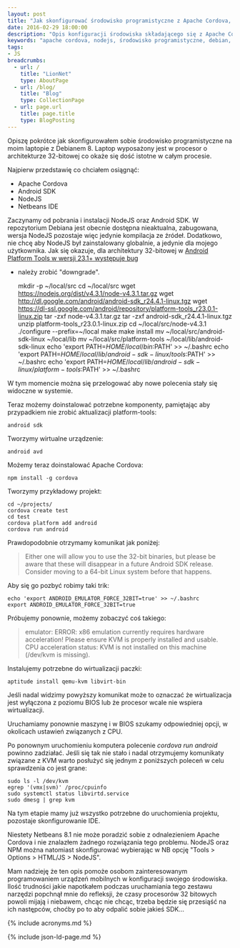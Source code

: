 ```yaml
---
layout: post
title: "Jak skonfigurować środowisko programistyczne z Apache Cordova, Android SKD i NodeJS na Debianie 8 i386 i nie zwariować"
date: 2016-02-29 18:00:00
description: "Opis konfiguracji środowiska składającego się z Apache Cordova, Android SDK i NodeJS na 32-bitowym Debianie"
keywords: "apache cordova, nodejs, środowisko programistyczne, debian, wirtualizacja"
tags:
- JS
breadcrumbs:
  - url: /
    title: "LionNet"
    type: AboutPage
  - url: /blog/
    title: "Blog"
    type: CollectionPage
  - url: page.url
    title: page.title
    type: BlogPosting
---
```


Opiszę pokrótce jak skonfigurowałem sobie środowisko programistyczne na moim 
laptopie z Debianem 8. Laptop wyposażony jest w procesor o architekturze 32-bitowej
co okaże się dość istotne w całym procesie.

Najpierw przedstawię co chciałem osiągnąć:

 * Apache Cordova
 * Android SDK
 * NodeJS
 * Netbeans IDE

Zaczynamy od pobrania i instalacji NodeJS oraz Android SDK. W repozytorium 
Debiana jest obecnie dostępna nieaktualna, zabugowana, wersja NodeJS pozostaje 
więc jedynie kompilacja ze źródeł. Dodatkowo, nie chcę aby NodeJS był zainstalowany 
globalnie, a jedynie dla mojego użytkownika. Jak się okazuje, dla architektury
32-bitowej w 
[Android Platform Tools w wersji 23.1+ występuje bug](http://stackoverflow.com/a/34219845) 
- należy zrobić "downgrade".

    mkdir -p ~/local/src
    cd ~/local/src
    wget https://nodejs.org/dist/v4.3.1/node-v4.3.1.tar.gz
    wget http://dl.google.com/android/android-sdk_r24.4.1-linux.tgz
    wget https://dl-ssl.google.com/android/repository/platform-tools_r23.0.1-linux.zip
    tar -zxf node-v4.3.1.tar.gz
    tar -zxf android-sdk_r24.4.1-linux.tgz
    unzip platform-tools_r23.0.1-linux.zip
    cd ~/local/src/node-v4.3.1
    ./configure --prefix=~/local
    make
    make install
    mv ~/local/src/android-sdk-linux ~/local/lib
    mv ~/local/src/platform-tools ~/local/lib/android-sdk-linux
    echo 'export PATH=$HOME/local/bin:$PATH' >> ~/.bashrc
    echo 'export PATH=$HOME/local/lib/android-sdk-linux/tools:$PATH' >> ~/.bashrc
    echo 'export PATH=$HOME/local/lib/android-sdk-linux/platform-tools:$PATH' >> ~/.bashrc

W tym momencie można się przelogować aby nowe polecenia stały się widoczne w systemie.

Teraz możemy doinstalować potrzebne komponenty, pamiętając aby przypadkiem nie 
zrobić aktualizacji platform-tools:

    android sdk

Tworzymy wirtualne urządzenie:

    android avd

Możemy teraz doinstalować Apache Cordova:

    npm install -g cordova

Tworzymy przykładowy projekt:

    cd ~/projects/
    cordova create test
    cd test
    cordova platform add android
    cordova run android

Prawdopodobnie otrzymamy komunikat jak poniżej:

> Either one will allow you to use the 32-bit binaries, but please be
aware that these will disappear in a future Android SDK release.
Consider moving to a 64-bit Linux system before that happens.

Aby się go pozbyć robimy taki trik:

    echo 'export ANDROID_EMULATOR_FORCE_32BIT=true' >> ~/.bashrc
    export ANDROID_EMULATOR_FORCE_32BIT=true

Próbujemy ponownie, możemy zobaczyć coś takiego:

> emulator: ERROR: x86 emulation currently requires hardware acceleration!
Please ensure KVM is properly installed and usable.
CPU acceleration status: KVM is not installed on this machine (/dev/kvm is missing).

Instalujemy potrzebne do wirtualizacji paczki:

    aptitude install qemu-kvm libvirt-bin

Jeśli nadal widzimy powyższy komunikat może to oznaczać że wirtualizacja jest
wyłączona z poziomu BIOS lub że procesor wcale nie wspiera wirtualizacji.

Uruchamiamy ponownie maszynę i w BIOS szukamy odpowiedniej opcji, w okolicach
ustawień związanych z CPU.

Po ponownym uruchomieniu komputera polecenie *cordova run android* powinno zadziałać.
Jeśli się tak nie stało i nadal otrzymujemy komunikaty związane z KVM warto 
posłużyć się jednym z poniższych poleceń w celu sprawdzenia co jest grane:

    sudo ls -l /dev/kvm
    egrep '(vmx|svm)' /proc/cpuinfo
    sudo systemctl status libvirtd.service
    sudo dmesg | grep kvm

Na tym etapie mamy już wszystko potrzebne do uruchomienia projektu, pozostaje 
skonfigurowanie IDE.

Niestety Netbeans 8.1 nie może poradzić sobie z odnalezieniem Apache Cordova
i nie znalazłem żadnego rozwiązania tego problemu. NodeJS oraz NPM można natomiast
skonfigurować wybierając w NB opcję "Tools > Options > HTML/JS > NodeJS".

Mam nadzieję że ten opis pomoże osobom zainteresowanym programowaniem urządzeń
mobilnych w konfiguracji swojego środowiska. Ilość trudności jakie napotkałem
podczas uruchamiania tego zestawu narzędzi popchnął mnie do refleksji, że czasy
procesorów 32 bitowych powoli mijają i niebawem, chcąc nie chcąc, trzeba będzie
się przesiąść na ich następców, choćby po to aby odpalić sobie jakieś SDK...


{% include acronyms.md %}

{% include json-ld-page.md %}

